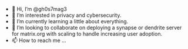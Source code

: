 - 👋 Hi, I’m @gh0s7mag3
- 👀 I’m interested in privacy and cybersecurity.
- 🌱 I’m currently learning a little about everything.
- 💞️ I’m looking to collaborate on deploying a synapse or dendrite server for matrix.org with scaling to handle increasing user adoption.
- 📫 How to reach me ...

<!---
gh0s7mag3/gh0s7mag3 is a ✨ special ✨ repository because its `README.md` (this file) appears on your GitHub profile.
You can click the Preview link to take a look at your changes.
--->
